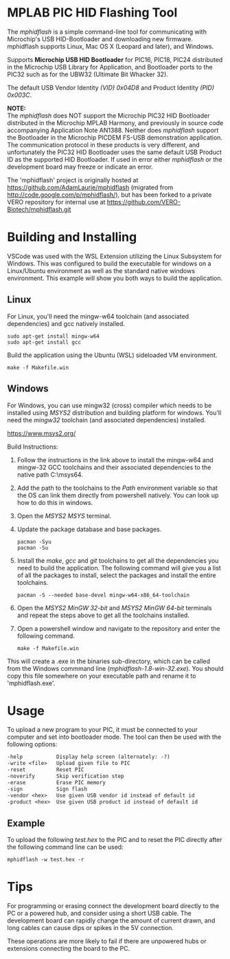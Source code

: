 # MPLAB PIC HID Flashing Tool

The *mphidflash* is a simple command-line tool for communicating with Microchip's USB HID-Bootloader and downloading new firmware. mphidflash supports Linux, Mac OS X (Leopard and later), and Windows.

Supports **Microchip USB HID Bootloader** for PIC16, PIC18, PIC24 distributed in the Microchip USB Library for Application, and Bootloader ports to the PIC32 such as for the UBW32 (Ultimate Bit Whacker 32). 

The default USB Vendor Identity *(VID) 0x04D8* and Product Identity *(PID) 0x003C*.

**NOTE:**  
The *mphidflash* does NOT support the Microchip PIC32 HID Bootloader
distributed in the Microchip MPLAB Harmony, and previously in source code
accompanying Application Note AN1388. Neither does *mphidflash* support the Bootloader in the Microchip PICDEM FS-USB demonstration application. The
communication protocol in these products is very different, and unfortunately the PIC32 HID Bootloader uses the same default USB Product ID as the supported HID Bootloader. If used in error either *mphidflash* or the development board may freeze or indicate an error.

The 'mphidflash' project is originally hosted at https://github.com/AdamLaurie/mphidflash (migrated from http://code.google.com/p/mphidflash/), but has been forked to a private VERO repository for internal use at https://github.com/VERO-Biotech/mphidflash.git 

# Building and Installing
VSCode was used with the WSL Extension utilizing the Linux Subsystem for Windows. This was configured to build the executable for windows on a Linux/Ubuntu environment as well as the standard native windows environment. This example will show you both ways to build the application.

## Linux
For Linux, you'll need the mingw-w64 toolchain (and associated
dependencies) and gcc natively installed.
```
sudo apt-get install mingw-w64
sudo apt-get install gcc
```
Build the application using the Ubuntu (WSL) sideloaded VM environment.

```
make -f Makefile.win
```

## Windows
For Windows, you can use mingw32 (cross) compiler which needs to be installed using *MSYS2* distribution and building platform for windows. You'll need the *mingw32* toolchain (and associated dependencies) installed.

https://www.msys2.org/

Build Instructions: 

1. Follow the instructions in the link above to install the mingw-w64 and mingw-32 GCC toolchains and their associated dependencies to the native path C:\msys64.

2. Add the path to the toolchains to the *Path* environment variable so that the OS can link them directly from powershell natively. You can look up how to do this in windows.

3. Open the *MSYS2 MSYS* terminal.

4. Update the package database and base packages.
	```
	pacman -Syu
	pacman -Su
	```

5. Install the *make*, *gcc* and *git* toolchains to get all the dependencies you need to build the application. The following command will give you a list of all the packages to install, select the packages and install the entire toolchains.
	```
	pacman -S --needed base-devel mingw-w64-x86_64-toolchain
	```
6. Open the *MSYS2 MinGW 32-bit* and *MSYS2 MinGW 64-bit* terminals and repeat the steps above to get all the toolchains installed. 

7. 	Open a powershell window and navigate to the repository and enter the following command. 
	```
	make -f Makefile.win
	```
This will create a .exe in the binaries sub-directory, which can be called
from the Windows commmand line (*mphidflash-1.8-win-32.exe*). You should copy this file somewhere on your executable path and rename it to 'mphidflash.exe'.

# Usage
To upload a new program to your PIC, it must be connected to your computer and set into bootloader mode. The tool can then be used with the following 
options:

```txt
-help			Display help screen (alternately: -?)
-write <file>	Upload given file to PIC 
-reset			Reset PIC
-noverify		Skip verification step
-erase			Erase PIC memory
-sign			Sign flash
-vendor <hex>	Use given USB vendor id instead of default id
-product <hex>	Use given USB product id instead of default id
```

## Example  
To upload the following *test.hex* to the PIC and to reset the PIC directly after the following command line can be used:
```
mphidflash -w test.hex -r
```
# Tips
For programming or erasing connect the development board directly to the PC or a powered hub, and consider using a short USB cable. The development board can rapidly change the amount of current drawn, and long cables can cause dips or spikes in the 5V connection. 

These operations are more likely to fail if there are unpowered hubs or extensions connecting the board to the PC.
